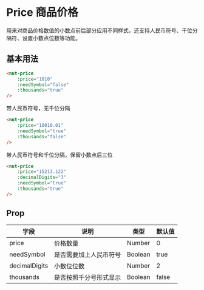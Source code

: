 # Price 商品价格

用来对商品价格数值的小数点前后部分应用不同样式，还支持人民币符号、千位分隔符、设置小数点位数等功能。

## 基本用法

```html
<nut-price 
    :price="1010" 
    :needSymbol="false" 
    :thousands="true"
/>
```

带人民币符号，无千位分隔

```html
<nut-price  
    :price="10010.01" 
    :needSymbol="true" 
    :thousands="false"
/>
```

带人民币符号和千位分隔，保留小数点后三位

```html
<nut-price  
    :price="15213.122" 
    :decimalDigits="3" 
    :needSymbol="true" 
    :thousands="true"
/>
```

## Prop

| 字段 | 说明 | 类型 | 默认值
|----- | ----- | ----- | ----- 
| price | 价格数量 | Number | 0
| needSymbol | 是否需要加上人民币符号 | Boolean | true
| decimalDigits | 小数位位数 | Number | 2
| thousands | 是否按照千分号形式显示 | Boolean | false